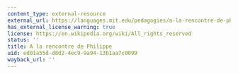```yaml
---
content_type: external-resource
external_url: https://languages.mit.edu/pedagogies/a-la-rencontre-de-philippe/
has_external_license_warning: true
license: https://en.wikipedia.org/wiki/All_rights_reserved
status: ''
title: A la rencontre de Philippe
uid: ed01a55d-d8d2-4ec9-9a94-13b1aa7c0099
wayback_url: ''
---
```

